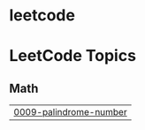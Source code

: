 # leetcode
<!---LeetCode Topics Start-->
# LeetCode Topics
## Math
|  |
| ------- |
| [0009-palindrome-number](https://github.com/mazenmohamed9/leetcode/tree/master/0009-palindrome-number) |
<!---LeetCode Topics End-->